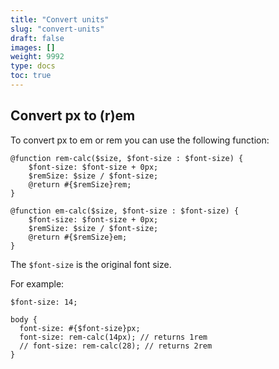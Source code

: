 ```yaml
---
title: "Convert units"
slug: "convert-units"
draft: false
images: []
weight: 9992
type: docs
toc: true
---
```


## Convert px to (r)em
To convert px to em or rem you can use the following function:

    @function rem-calc($size, $font-size : $font-size) {
        $font-size: $font-size + 0px;
        $remSize: $size / $font-size;
        @return #{$remSize}rem;
    }

    @function em-calc($size, $font-size : $font-size) {
        $font-size: $font-size + 0px;
        $remSize: $size / $font-size;
        @return #{$remSize}em;
    }

The `$font-size` is the original font size.

For example:

    $font-size: 14;
    
    body {
      font-size: #{$font-size}px;
      font-size: rem-calc(14px); // returns 1rem
      // font-size: rem-calc(28); // returns 2rem
    }

